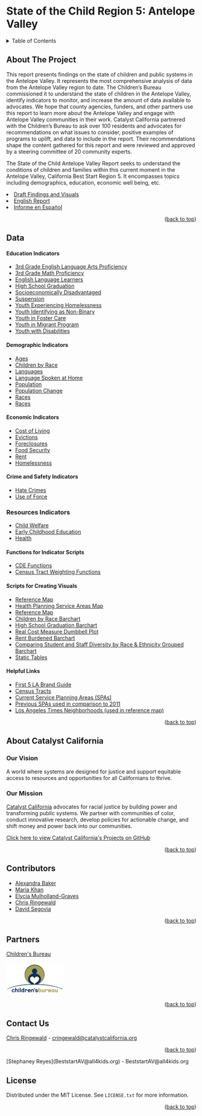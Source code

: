 # State of the Child Region 5: Antelope Valley

<details>
  <summary>Table of Contents</summary>
  <ol>
    <li>
      <a href="#about-the-project">About The Project</a></li>
    <li><a href="#data">Data</a></li>
    <li><a href="#about-catalyst-california">About Catalyst California</a>
      <ul>
        <li><a href="#our-vision">Our Vision</a></li>
        <li><a href="#our-mission">Our Mission</a></li>
      </ul>
    </li>
    <li><a href="#contributors">Contributors</a></li>    
    <li><a href="#partners">Partners</a></li>
    <li><a href="#contact-us">Contact Us</a></li>
    <li><a href="#license">License</a></li>
  </ol>
</details>

## About The Project

This report presents findings on the state of children and public systems in the Antelope Valley. It represents the most comprehensive analysis of data from the Antelope Valley region to date. The Children’s Bureau commissioned it to understand the state of children in the Antelope Valley, identify indicators to monitor, and increase the amount of data available to advocates. We hope that county agencies, funders, and other partners use this report to learn more about the Antelope Valley and engage with Antelope Valley communities in their work. Catalyst California partnered with the Children’s Bureau to ask over 100 residents and advocates for recommendations on what issues to consider, positive examples of programs to uplift, and data to include in the report. Their recommendations shape the content gathered for this report and were reviewed and approved by a steering committee of 20 community experts. 

The State of the Child Antelope Valley Report seeks to understand the conditions of children and families within this current moment in the Antelope Valley, California Best Start Region 5. It encompasses topics including demographics, education, economic well being, etc.

<li><a href="https://catalystcalifornia.github.io/State_of_the_Child_Region_5/findings_visuals_draft.html">Draft Findings and Visuals</a></li>
<li><a href="">English Report</a></li>
<li><a href="">Informe en Español</a></li>
<p align="right">(<a href="#top">back to top</a>)</p>

## Data

#### Education Indicators
<ul>
  <li><a href="R_Scripts/ela.R">3rd Grade English Language Arts Proficiency</a></li>  
  <li><a href="R_Scripts/math.R">3rd Grade Math Proficiency</a></li>
  <li><a href="R_Scripts/ell.R">English Language Learners</a></li>
  <li><a href="R_Scripts/hs_grad.R">High School Graduation</a></li>
  <li><a href="R_Scripts/socioeconomically_disadvantaged.R">Socioeconomically Disadvantaged</a></li>
  <li><a href="R_Scripts/suspension.R">Suspension</a></li>  
  <li><a href="R_Scripts/student_homelessness.R">Youth Experiencing Homelessness</a></li>  
  <li><a href="R_Scripts/non-binary.R">Youth Identifying as Non-Binary</a></li>  
  <li><a href="R_Scripts/foster.R">Youth in Foster Care</a></li>
  <li><a href="R_Scripts/migrant.R">Youth in Migrant Program</a></li>
  <li><a href="R_Scripts/disabilities.R">Youth with Disabilities</a></li> 
</ul>


#### Demographic Indicators
<ul>
  <li><a href="R_Scripts/age.R">Ages</a></li>  
  <li><a href="R_Scripts/under18_by_race.R">Children by Race</a></li>
  <li><a href="R_Scripts/language_entire_av.R">Languages</a></li>    
  <li><a href="R_Scripts/language.R">Language Spoken at Home</a></li>
  <li><a href="R_Scripts/population.R">Population</a></li>
  <li><a href="R_Scripts/population_change.R">Population Change</a></li>
  <li><a href="R_Scripts/race.R">Races</a></li>
  <li><a href="R_Scripts/race_entire_av.R">Races</a></li>
</ul>

#### Economic Indicators
<ul>
  <li><a href="R_Scripts/cost_of_living.R">Cost of Living</a></li>
  <li><a href="R_Scripts/eviction.R">Evictions</a></li>
  <li><a href="R_Scripts/foreclosure.R">Foreclosures</a></li>
  <li><a href="R_Scripts/food_security.R">Food Security</a></li>
  <li><a href="R_Scripts/rent_burden_totals.R">Rent </a></li>
  <li><a href="R_Scripts/homeless.R">Homelessness</a></li>
</ul> 

#### Crime and Safety Indicators
<ul>
  <li><a href="R_Scripts/hate_crimes.R">Hate Crimes</a></li>
  <li><a href="R_Scripts/use_of_force.R">Use of Force</a></li>
</ul>

### Resources Indicators
<ul>
  <li><a href="R_Scripts/child_welfare.R">Child Welfare</a></li>
  <li><a href="R_Scripts/ece.R">Early Childhood Education</a></li>
  <li><a href="R_Scripts/health.R">Health</a></li>
</ul>

#### Functions for Indicator Scripts
<ul>
  <li><a href="R_Scripts/cde_functions.R">CDE Functions</a></li>
  <li><a href="R_Scripts/Tract_Wt_Avg_Functions.R">Census Tract Weighting Functions</a></li>
</ul>

#### Scripts for Creating Visuals
<ul>
  <li><a href="R_Scripts/AV_Reference_Map.R">Reference Map</a></li>
  <li><a href="R_Scripts/HPSAs_Map.R">Health Planning Service Areas Map</a></li>
  <li><a href="R_Scripts/substantiated_referrals_map.R">Reference Map</a></li>
  <li><a href="R_Scripts/av_children_by_race_chart.R">Children by Race Barchart</a></li>
  <li><a href="R_Scripts/hs_grad_chart.R">High School Graduation Barchart</a></li>
  <li><a href="R_Scripts/rcm_chart.R">Real Cost Measure Dumbbell Plot</a></li>
  <li><a href="R_Scripts/rent_chart.R">Rent Burdened Barchart</a></li>
  <li><a href="R_Scripts/staff_and_students_by_race_chart.R">Comparing Student and Staff Diversity by Race & Ethnicity Grouped Barchart</a></li>
  <li><a href="R_Scripts/static_tables.R">Static Tables</a></li>
</ul>

#### Helpful Links
<ul>
  <li><a href="F5LA_BrandGuidelines_COLORS.pdf">First 5 LA Brand Guide</a></li>
  <li><a href="https://www.census.gov/geographies/mapping-files/time-series/geo/cartographic-boundary.2020.html">Census Tracts</a></li>
  <li><a href="https://egis-lacounty.hub.arcgis.com/datasets/service-planning-areas-2022-view/explore?location=34.025999%2C-118.300941%2C8.00">Current Service Planning Areas (SPAs)</a></li>
  <li><a href="https://egis-lacounty.hub.arcgis.com/datasets/lacounty::la-county-service-planning-area-2012/explore">Previous SPAs used in comparison to 2011</a></li>
  <li><a href="https://maps.latimes.com/neighborhoods/index.html">Los Angeles Times Neighborhoods (used in reference map)</a></li>
</ul>
<p align="right">(<a href="#top">back to top</a>)</p>

## About Catalyst California

### Our Vision
A world where systems are designed for justice and support equitable access to resources and opportunities for all Californians to thrive.

### Our Mission
[Catalyst California](https://www.catalystcalifornia.org/) advocates for racial justice by building power and transforming public systems. We partner with communities of color, conduct innovative research, develop policies for actionable change, and shift money and power back into our communities. 

[Click here to view Catalyst California's Projects on GitHub](https://github.com/catalystcalifornia)
<p align="right">(<a href="#top">back to top</a>)</p>


## Contributors

* [Alexandra Baker](https://github.com/bakeralexan)
* [Maria Khan](https://github.com/mariatkhan)
* [Elycia Mulholland-Graves](https://github.com/elyciamg)
* [Chris Ringewald](https://github.com/cringewald)
* [David Segovia](https://github.com/davidseg1997)
<p align="right">(<a href="#top">back to top</a>)</p>

## Partners
[Children's Bureau](https://www.all4kids.org/)

<img src="Images/ChildrensBureauLogo.jpg" alt="Childrens Bureau Logo" width="30%" 
     height="20%">
<p align="right">(<a href="#top">back to top</a>)</p>

## Contact Us

[Chris Ringewald](https://www.linkedin.com/in/chris-ringewald-6766369/) - cringewald@catalystcalifornia.org
<p align="right">(<a href="#top">back to top</a>)</p>
[Stephaney Reyes](BeststartAV@all4kids.org) - BeststartAV@all4kids.org

## License

Distributed under the MIT License. See `LICENSE.txt` for more information.
<p align="right">(<a href="#top">back to top</a>)</p>

